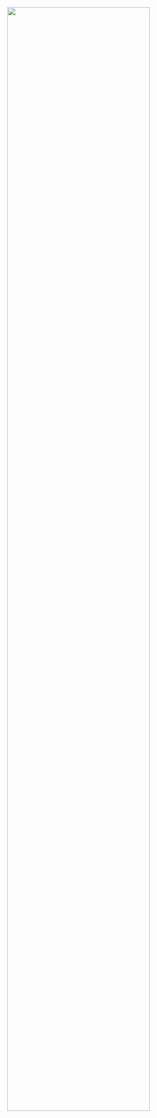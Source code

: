 <p align="center">
  <img src="https://github.com/user-attachments/assets/10227dd6-8682-41fe-9c81-95576849e98c" width="80%" />
</p>
